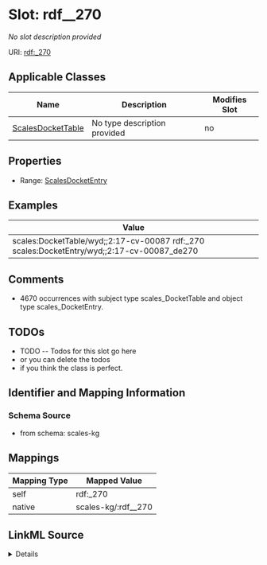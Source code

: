 

# Slot: rdf__270


_No slot description provided_





URI: [rdf:_270](http://www.w3.org/1999/02/22-rdf-syntax-ns#_270)



<!-- no inheritance hierarchy -->





## Applicable Classes

| Name | Description | Modifies Slot |
| --- | --- | --- |
| [ScalesDocketTable](../classes/ScalesDocketTable.md) | No type description provided |  no  |







## Properties

* Range: [ScalesDocketEntry](../classes/ScalesDocketEntry.md)






## Examples

| Value |
| --- |
| scales:DocketTable/wyd;;2:17-cv-00087 rdf:_270 scales:DocketEntry/wyd;;2:17-cv-00087_de270 |

## Comments

* 4670 occurrences with subject type scales_DocketTable and object type scales_DocketEntry.

## TODOs

* TODO -- Todos for this slot go here
* or you can delete the todos
* if you think the class is perfect.

## Identifier and Mapping Information







### Schema Source


* from schema: scales-kg




## Mappings

| Mapping Type | Mapped Value |
| ---  | ---  |
| self | rdf:_270 |
| native | scales-kg/:rdf__270 |




## LinkML Source

<details>
```yaml
name: rdf__270
description: No slot description provided
todos:
- TODO -- Todos for this slot go here
- or you can delete the todos
- if you think the class is perfect.
comments:
- 4670 occurrences with subject type scales_DocketTable and object type scales_DocketEntry.
examples:
- value: scales:DocketTable/wyd;;2:17-cv-00087 rdf:_270 scales:DocketEntry/wyd;;2:17-cv-00087_de270
from_schema: scales-kg
rank: 1000
slot_uri: rdf:_270
alias: rdf__270
domain_of:
- scales_DocketTable
range: scales_DocketEntry

```
</details>